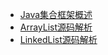 [//]: # (Java集合框架侧边栏:/blog/java/collection)

* [Java集合框架概述](overview)
* [ArrayList源码解析](arraylist)
* [LinkedList源码解析](linkedlist)
